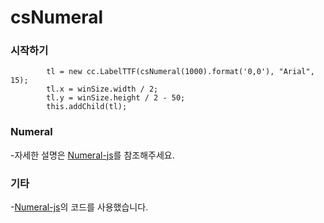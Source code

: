 csNumeral
=========

### 시작하기

```
        tl = new cc.LabelTTF(csNumeral(1000).format('0,0'), "Arial", 15);
        tl.x = winSize.width / 2;
        tl.y = winSize.height / 2 - 50;
        this.addChild(tl);
```

### Numeral

-자세한 설명은 [Numeral-js](https://github.com/adamwdraper/Numeral-js)를 참조해주세요.

### 기타

-[Numeral-js](https://github.com/adamwdraper/Numeral-js)의 코드를 사용했습니다.
